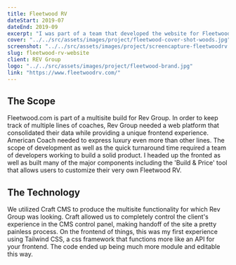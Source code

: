 ```yaml
---
title: Fleetwood RV
dateStart: 2019-07
dateEnd: 2019-09
excerpt: "I was part of a team that developed the website for Fleetwood RV as part of a larger web project with Rev Group. The purpose of the site is to showcase their Coaches and provide information for customers and distributors alike. The most robust feature of the site is an RV builder tool that allows the user to put together exactly what kind of vehicle they would want to purchase."
cover: "../../src/assets/images/project/fleetwood-cover-shot-woods.jpg"
screenshot: "../../src/assets/images/project/screencapture-fleetwoodrv.jpg"
slug: fleetwood-rv-website
client: REV Group
logo: "../../src/assets/images/project/fleetwood-brand.jpg"
link: "https://www.fleetwoodrv.com/"
---
```


## The Scope

Fleetwood.com is part of a multisite build for Rev Group. In order to keep track of multiple lines of coaches, Rev Group needed a web platform that consolidated their data while providing a unique frontend experience. American Coach needed to express luxury even more than other lines. The scope of development as well as the quick turnaround time required a team of developers working to build a solid product. I headed up the fronted as well as built many of the major components including the 'Build & Price' tool that allows users to customize their very own Fleetwood RV.

## The Technology

We utilized Craft CMS to produce the multisite functionality for which Rev Group was looking. Craft allowed us to completely control the client's experience in the CMS control panel, making handoff of the site a pretty painless process. On the frontend of things, this was my first experience using Tailwind CSS, a css framework that functions more like an API for your frontend. The code ended up being much more module and editable this way.
